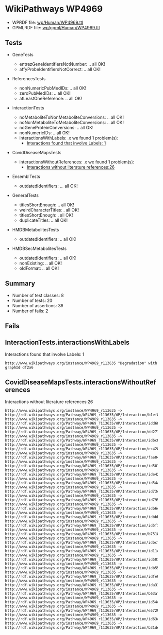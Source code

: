 # WikiPathways WP4969

* WPRDF file: [wp/Human/WP4969.ttl](../wp/Human/WP4969.ttl)
* GPMLRDF file: [wp/gpml/Human/WP4969.ttl](../wp/gpml/Human/WP4969.ttl)

## Tests

* GeneTests
    * entrezGeneIdentifiersNotNumber: .. all OK!
    * affyProbeIdentifiersNotCorrect: .. all OK!

* ReferencesTests
    * nonNumericPubMedIDs: .. all OK!
    * zeroPubMedIDs: .. all OK!
    * atLeastOneReference: .. all OK!

* InteractionTests
    * noMetaboliteToNonMetaboliteConversions: .. all OK!
    * noNonMetaboliteToMetaboliteConversions: .. all OK!
    * noGeneProteinConversions: .. all OK!
    * nonNumericIDs: .. all OK!
    * interactionsWithLabels: .x we found 1 problem(s):
        * [Interactions found that involve Labels: 1](#630d2678)

* CovidDiseaseMapsTests
    * interactionsWithoutReferences: .x we found 1 problem(s):
        * [Interactions without literature references:26](#2e295b62)

* EnsemblTests
    * outdatedIdentifiers: ... all OK!

* GeneralTests
    * titlesShortEnough: .. all OK!
    * weirdCharacterTitles: . all OK!
    * titlesShortEnough: . all OK!
    * duplicateTitles: .. all OK!

* HMDBMetabolitesTests
    * outdatedIdentifiers: .. all OK!

* HMDBSecMetabolitesTests
    * outdatedIdentifiers: .. all OK!
    * nonExisting: .. all OK!
    * oldFormat: .. all OK!

## Summary

* Number of test classes: 8
* Number of tests: 20
* Number of assertions: 39
* Number of fails: 2

## Fails

<a name="630d2678" />

## InteractionTests.interactionsWithLabels

Interactions found that involve Labels: 1
```
http://www.wikipathways.org/instance/WP4969_r113635 "Degradation" with graphId df2a6

```
<a name="2e295b62" />

## CovidDiseaseMapsTests.interactionsWithoutReferences

Interactions without literature references:26
```
http://www.wikipathways.org/instance/WP4969_r113635 -> http://rdf.wikipathways.org/Pathway/WP4969_r113635/WP/Interaction/b1ef8
http://www.wikipathways.org/instance/WP4969_r113635 -> http://rdf.wikipathways.org/Pathway/WP4969_r113635/WP/Interaction/idd683a4fb
http://www.wikipathways.org/instance/WP4969_r113635 -> http://rdf.wikipathways.org/Pathway/WP4969_r113635/WP/Interaction/dd271
http://www.wikipathways.org/instance/WP4969_r113635 -> http://rdf.wikipathways.org/Pathway/WP4969_r113635/WP/Interaction/id6c85e882
http://www.wikipathways.org/instance/WP4969_r113635 -> http://rdf.wikipathways.org/Pathway/WP4969_r113635/WP/Interaction/ec428
http://www.wikipathways.org/instance/WP4969_r113635 -> http://rdf.wikipathways.org/Pathway/WP4969_r113635/WP/Interaction/fae04
http://www.wikipathways.org/instance/WP4969_r113635 -> http://rdf.wikipathways.org/Pathway/WP4969_r113635/WP/Interaction/id501f9be8_2
http://www.wikipathways.org/instance/WP4969_r113635 -> http://rdf.wikipathways.org/Pathway/WP4969_r113635/WP/Interaction/ide42ad8d5
http://www.wikipathways.org/instance/WP4969_r113635 -> http://rdf.wikipathways.org/Pathway/WP4969_r113635/WP/Interaction/id54a8211b
http://www.wikipathways.org/instance/WP4969_r113635 -> http://rdf.wikipathways.org/Pathway/WP4969_r113635/WP/Interaction/id73c52fb1
http://www.wikipathways.org/instance/WP4969_r113635 -> http://rdf.wikipathways.org/Pathway/WP4969_r113635/WP/Interaction/id7951d7ac
http://www.wikipathways.org/instance/WP4969_r113635 -> http://rdf.wikipathways.org/Pathway/WP4969_r113635/WP/Interaction/idb6c82c16
http://www.wikipathways.org/instance/WP4969_r113635 -> http://rdf.wikipathways.org/Pathway/WP4969_r113635/WP/Interaction/idbbb881c9
http://www.wikipathways.org/instance/WP4969_r113635 -> http://rdf.wikipathways.org/Pathway/WP4969_r113635/WP/Interaction/id5f119cca
http://www.wikipathways.org/instance/WP4969_r113635 -> http://rdf.wikipathways.org/Pathway/WP4969_r113635/WP/Interaction/b7518
http://www.wikipathways.org/instance/WP4969_r113635 -> http://rdf.wikipathways.org/Pathway/WP4969_r113635/WP/Interaction/idbcf919df
http://www.wikipathways.org/instance/WP4969_r113635 -> http://rdf.wikipathways.org/Pathway/WP4969_r113635/WP/Interaction/id11cf8705
http://www.wikipathways.org/instance/WP4969_r113635 -> http://rdf.wikipathways.org/Pathway/WP4969_r113635/WP/Interaction/id501f9be8_1
http://www.wikipathways.org/instance/WP4969_r113635 -> http://rdf.wikipathways.org/Pathway/WP4969_r113635/WP/Interaction/idb55155be
http://www.wikipathways.org/instance/WP4969_r113635 -> http://rdf.wikipathways.org/Pathway/WP4969_r113635/WP/Interaction/idfe038846
http://www.wikipathways.org/instance/WP4969_r113635 -> http://rdf.wikipathways.org/Pathway/WP4969_r113635/WP/Interaction/ida315d709
http://www.wikipathways.org/instance/WP4969_r113635 -> http://rdf.wikipathways.org/Pathway/WP4969_r113635/WP/Interaction/b63af
http://www.wikipathways.org/instance/WP4969_r113635 -> http://rdf.wikipathways.org/Pathway/WP4969_r113635/WP/Interaction/id54c92813
http://www.wikipathways.org/instance/WP4969_r113635 -> http://rdf.wikipathways.org/Pathway/WP4969_r113635/WP/Interaction/e5729
http://www.wikipathways.org/instance/WP4969_r113635 -> http://rdf.wikipathways.org/Pathway/WP4969_r113635/WP/Interaction/id63c55d3
http://www.wikipathways.org/instance/WP4969_r113635 -> http://rdf.wikipathways.org/Pathway/WP4969_r113635/WP/Interaction/b31de

```
